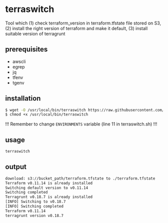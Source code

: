 # terraswitch
Tool which (1) check terraform_version in terraform.tfstate file stored on S3, (2) install the right version of terraform and make it default, (3) install suitable version of terragrunt

## prerequisites
* awscli 
* egrep 
* jq 
* tfenv 
* tgenv

## installation
```bash
$ wget -O /usr/local/bin/terraswitch https://raw.githubusercontent.com/mjaromi/terraswitch/master/terraswitch.sh
$ chmod +x /usr/local/bin/terraswitch
```

!!! Remember to change `ENVIRONMENTS` variable (line 11 in terraswitch.sh) !!! 

## usage
```bash
terraswitch
```

## output
```bash
download: s3://bucket_path/terraform.tfstate to ./terraform.tfstate
Terraform v0.11.14 is already installed
Switching default version to v0.11.14
Switching completed
Terragrunt v0.18.7 is already installed
[INFO] Switching to v0.18.7
[INFO] Switching completed
Terraform v0.11.14
terragrunt version v0.18.7
```
